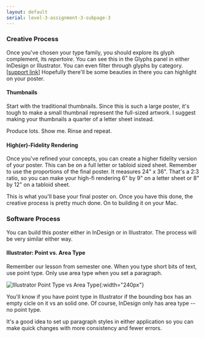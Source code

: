 ```yaml
---
layout: default
serial: level-3-assignment-3-subpage-3
---
```

### Creative Process

Once you've chosen your type family, you should explore its glyph complement, its *repertoire*. You can see this in the Glyphs panel in either InDesign or Illustrator. You can even filter through glyphs by category. [<a href="https://helpx.adobe.com/indesign/using/glyphs-special-characters.html" class="mono" >support link</a>] Hopefully there'll be some beauties in there you can highlight on your poster.

#### Thumbnails

Start with the traditional thumbnails. Since this is such a large poster, it's tough to make a small thumbnail represent the full-sized artwork. I suggest making your thumbnails a quarter of a letter sheet instead.

Produce lots. Show me. Rinse and repeat.

#### High(er)-Fidelity Rendering

Once you've refined your concepts, you can create a higher fidelity version of your poster. This can be on a full letter or tabloid sized sheet. Remember to use the proportions of the final poster. It measures 24" x 36". That's a 2:3 ratio, so you can make your high-fi rendering 6" by 9" on a letter sheet or 8" by 12" on a tabloid sheet.

This is what you'll base your final poster on. Once you have this done, the creative process is pretty much done. On to building it on your Mac.

### Software Process

You can build this poster either in InDesign or in Illustrator. The process will be very similar either way.

#### Illustrator: Point vs. Area Type

Remember our lesson from semester one. When you type short bits of text, use point type. Only use area type when you set a paragraph.

![Illustrator Point Type vs Area Type]({{site.url}}/svg/illustrator-point-area-type.svg "Illustrator Point Type vs Area Type"){:width="240px"}

You'll know if you have point type in Illustrator if the bounding box has an empty cicle on it vs an solid one. Of course, InDesign only has area type -- no point type.

It's a good idea to set up paragraph styles in either application so you can make quick changes with more consistency and fewer errors.